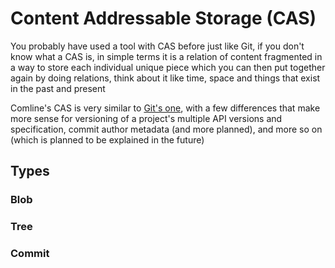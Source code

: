 # Content Addressable Storage (CAS)
You probably have used a tool with CAS before just like Git, if you don't know
what a CAS is, in simple terms it is a relation of content fragmented in a way
to store each individual unique piece which you can then put
together again by doing relations, think about it like time, space and 
things that exist in the past and present

Comline's CAS is very similar to [Git's one](https://git-scm.com/book/en/v2/Git-Internals-Git-Objects),
with a few differences that make more sense for versioning of a
project's multiple API versions and specification, commit author metadata (and more planned),
and more so on (which is planned to be explained in the future)


## Types


### Blob

### Tree

### Commit

